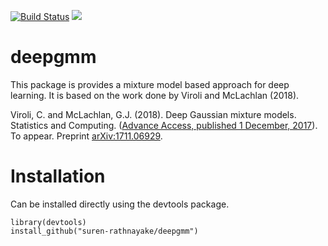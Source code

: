 [![Build Status](https://travis-ci.org/suren-rathnayake/deepgmm.svg?branch=master)](https://travis-ci.org/suren-rathnayake/deepgmm)
![](https://cranlogs.r-pkg.org/badges/grand-total/deepgmm)

# deepgmm

This package is provides a mixture model based approach for deep learning. It is based on the work done by Viroli and McLachlan (2018).


Viroli, C. and McLachlan, G.J. (2018). Deep Gaussian mixture models. Statistics and Computing. ([Advance Access, published 1 December, 2017](http://link.springer.com/article/10.1007/s11222-017-9793-z)). To appear. Preprint [arXiv:1711.06929](http://arxiv.org/abs/arXiv:1711.06929).


# Installation

Can be installed directly using the devtools package.

```
library(devtools)
install_github("suren-rathnayake/deepgmm")
```
